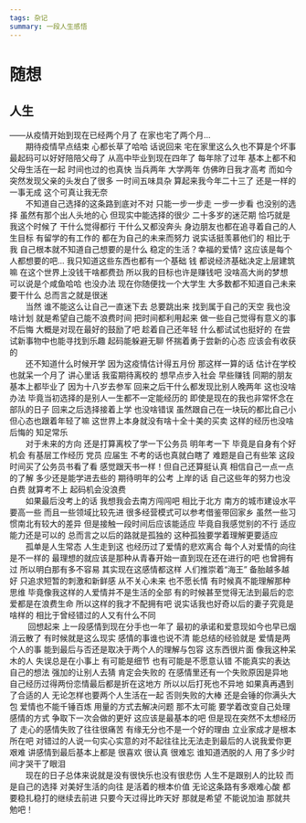 ```yaml
---
tags: 杂记
summary: 一段人生感悟
---
```


# 随想

## 人生

——从疫情开始到现在已经两个月了 在家也宅了两个月...<br />&emsp;&emsp;期待疫情早点结束 心都长草了哈哈     话说回来 宅在家里这么久也不算是个坏事 最起码可以好好陪陪父母了 从高中毕业到现在四年了 每年除了过年 基本上都不和父母生活在一起 时间也过的也真快 当兵两年 大学两年 仿佛昨日我才高考 而如今突然发现父亲的头发白了很多 一时间五味具杂 算起来我今年二十三了 还是一样的一事无成 这个可真让我无奈<br />&emsp;&emsp;不知道自己选择的这条路到底对不对 只能一步一步走 一步一步看 也没别的选择 虽然有那个出人头地的心 但现实中能选择的很少 二十多岁的迷茫期 恰巧就是我这个时候了 干什么觉得都行 干什么又都没奔头 身边朋友也都在追寻着自己的人生目标 有留学的有工作的 都在为自己的未来而努力 说实话挺羡慕他们的 相比于我 自己根本就不知道自己想要的是什么 稳定的生活？幸福的爱情? 这应该是每个人都想要的吧... 我只知道这些东西也都有一个基础 钱 都说经济基础决定上层建筑嘛 在这个世界上没钱干啥都费劲 所以我的目标也许是赚钱吧 没啥高大尚的梦想 可以说是个咸鱼哈哈 也没办法 现在你随便找一个大学生 大多数都不知道自己未来要干什么 总而言之就是很迷<br />&emsp;&emsp;当然 谁不能这么让自己一直迷下去 总要跳出来 找到属于自己的天空 我也没啥计划 就是希望自己能不浪费时间 把时间都利用起来 做一些自己觉得有意义的事 不后悔 大概是对现在最好的鼓励了吧 趁着自己还年轻 什么都试试也挺好的 在尝试新事物中也能寻找到乐趣 起码能躲避无聊 怀揣着勇于尝新的心态 应该会有收获的<br />&emsp;&emsp;还不知道什么时候开学 因为这疫情估计得五月份 那这样一算的话 估计在学校也就呆一个月了 讲心里话 我蛮期待离校的 想早点步入社会 早些赚钱 同期的朋友基本上都毕业了 因为十八岁去参军 回来之后干什么都发现比别人晚两年 这也没啥办法 毕竟当初选择的是别人一生都不一定能经历的 即使是现在的我也非常怀念在部队的日子 回来之后选择接着上学 也没啥错误 虽然跟自己在一块玩的都比自己小 但心态也跟着年轻了嘛 这世界上本身就没有啥十全十美的买卖 这样的经历也没啥后悔的 知足常乐 <br />&emsp;&emsp;对于未来的方向 还是打算离校了学一下公务员 明年考一下 毕竟是自身有个好机会 有基层工作经历 党员 应届生 不考的话也真就白瞎了 难题是自己有些笨 这段时间买了公务员书看了看 感觉跟天书一样！但自己还算挺认真 相信自己一点一点的了解 多少还是能学进去些的 期待明年的公考 上岸的话 自己这些年的努力也没白费 就算考不上 起码机会没浪费 <br />&emsp;&emsp;如果最后没考上的话 我想我会去南方闯闯吧 相比于北方 南方的城市建设水平要高一些 而且一些领域比较先进 很多经营模式可以参考借鉴带回家乡 虽然一些习惯南北有较大的差异 但是接触一段时间后应该能适应 毕竟自我感觉别的不行 适应能力还是可以的 总而言之以后的路就是孤独的 这种孤独要学着理解更要适应<br />&emsp;&emsp;孤单是人生常态 人生走到这 也经历过了爱情的悲欢离合 每个人对爱情的向往是不一样的 最理想的就应该是那种从青春开始一直到现在还在进行的吧 也曾拥有过 所以明白那有多不容易 其实现在这感情都这样 人们推崇着“海王” 备胎越多越好 只追求短暂的刺激和新鲜感 从不关心未来 也不愿长情 有时候真不能理解那种思维 毕竟像我这样的人爱情并不是生活的全部 有的时候甚至觉得无法到最后的恋爱都是在浪费生命 所以这样的我才不配拥有吧 说实话我也好奇以后的妻子究竟是啥样的 相比于曾经错过的人又有什么不同<br />&emsp;&emsp; 回想起来 上一段感情到现在分手也一年了 最初的承诺和爱意现如今也早已烟消云散了 有时候就是这么现实 感情的事谁也说不清 能总结的经验就是 爱情是两个人的事 能到最后与否还是取决于两个人的理解与包容 这东西很片面 像我这种呆木的人 失误总是在小事上 有可能是细节 也有可能是不愿意认错 不能真实的表达自己的想法 强加的让别人去猜 肯定会失败的 在感情里还有一个失败原因是异地 自己经历过得两份恋情最后都是折在这地方 所以以后打死也不异地 如果真再遇到了合适的人 无论怎样也要两个人生活在一起 否则失败的大棒 还是会锤的你满头大包 爱情也不能千锤百炼 用量的方式去解决问题 那不太可能 要学着改变自己处理感情的方式 争取下一次会做的更好 这应该是最基本的吧 但是现在突然不太想经历了 走心的感情失败了往往很痛苦 有缘无分也不是一个好的理由 立业家成才是根本所在吧 对错过的人说一句实心实意的对不起往往比无法走到最后的人说我爱你更艰难 讲感情到最后基本上都是 很喜欢 很认真 很难忘 谁知道洒脱的人 用了多少时间才哭干了眼泪<br />&emsp;&emsp;现在的日子总体来说就是没有很快乐也没有很悲伤 人生不是跟别人的比较 而是自己的选择 对美好生活的向往 是活着的根本价值 无论这条路有多艰难心酸 都要稳扎稳打的继续去前进 只要今天过得比昨天好 那就是希望 不能说加油 那就共勉吧！
